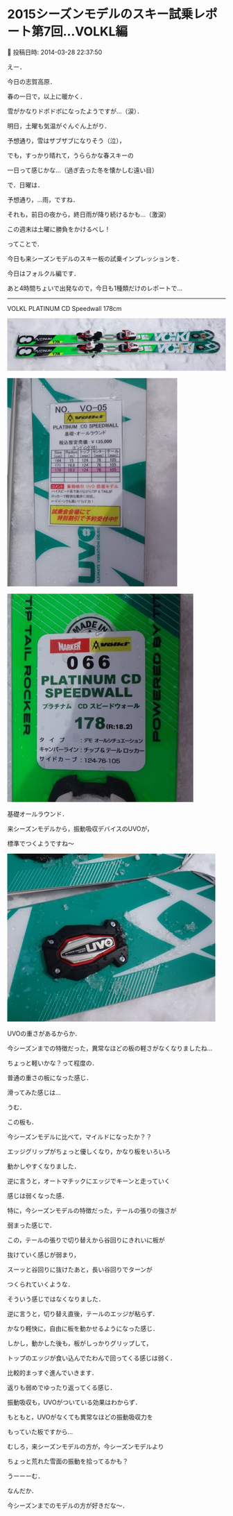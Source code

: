 # 2015シーズンモデルのスキー試乗レポート第7回…VOLKL編

📅 投稿日時: 2014-03-28 22:37:50

えー．


今日の志賀高原．


春の一日で，以上に暖かく．


雪がかなりドボドボになったようですが…（涙）．





明日，土曜も気温がぐんぐん上がり．


予想通り，雪はザブザブになりそう（泣），


でも，すっかり晴れて，うららかな春スキーの


一日って感じかな…（過ぎ去った冬を懐かしむ遠い目）





で．日曜は．


予想通り，…雨，ですね．


それも，前日の夜から，終日雨が降り続けるかも…（激涙）


この週末は土曜に勝負をかけるべし！





ってことで．


今日も来シーズンモデルのスキー板の試乗インプレッションを．


今日はフォルクル編です．





あと4時間ちょいで出発なので，今日も1種類だけのレポートで…


[]()


---





VOLKL PLATINUM CD Speedwall 178cm







![4972a8859b0da07841106db0a8fb4639.jpg](images/4972a8859b0da07841106db0a8fb4639.jpg)









![dc7abb402c0a507e096b02ed2046367f.jpg](images/dc7abb402c0a507e096b02ed2046367f.jpg)









![fee09a582b071d0d5595d1c9c5a0ad43.jpg](images/fee09a582b071d0d5595d1c9c5a0ad43.jpg)







基礎オールラウンド．





来シーズンモデルから，振動吸収デバイスのUVOが，


標準でつくようですね～




![cf45ff61805dca1cb671b7c805222bbd.jpg](images/cf45ff61805dca1cb671b7c805222bbd.jpg)







UVOの重さがあるからか．


今シーズンまでの特徴だった，異常なほどの板の軽さがなくなりましたね…


ちょっと軽いかな？って程度の．


普通の重さの板になった感じ．





滑ってみた感じは…


うむ．


この板も．


今シーズンモデルに比べて，マイルドになったか？？


エッジグリップがちょっと優しくなり，かなり板をいろいろ


動かしやすくなりました．


逆に言うと，オートマチックにエッジでキーンと走っていく


感じは弱くなった感．





特に，今シーズンモデルの特徴だった，テールの張りの強さが


弱まった感じで．


この，テールの張りで切り替えから谷回りにきれいに板が


抜けていく感じが弱まり，


スーッと谷回りに抜けたあと，長い谷回りでターンが


つくられていくような．


そういう感じではなくなりました．





逆に言うと，切り替え直後，テールのエッジが粘らず．


かなり軽快に，自由に板を動かせるようになった感じ．


しかし，動かした後も，板がしっかりグリップして，


トップのエッジが食い込んでたわんで回ってくる感じは弱く．


比較的まっすぐ進んでいきます．


返りも弱めでゆったり返ってくる感じ．





振動吸収も，UVOがついている効果はわからず．


もともと，UVOがなくても異常なほどの振動吸収力を


もっていた板ですから…


むしろ，来シーズンモデルの方が，今シーズンモデルより


ちょっと荒れた雪面の振動を拾ってるかも？





うーーーむ．


なんだか．


今シーズンまでのモデルの方が好きだな～．
